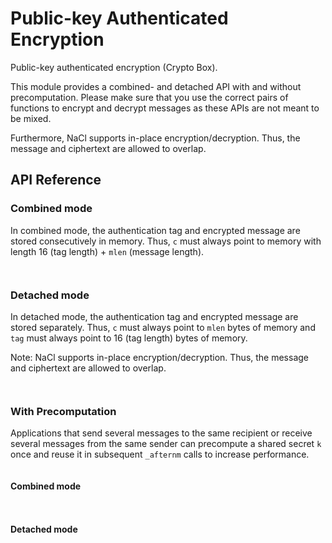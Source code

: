 # Public-key Authenticated Encryption

Public-key authenticated encryption (Crypto Box).

This module provides a combined- and detached API with and without precomputation.
Please make sure that you use the correct pairs of functions to encrypt and decrypt messages as these APIs are not meant to be mixed.

Furthermore, NaCl supports in-place encryption/decryption.
Thus, the message and ciphertext are allowed to overlap.

## API Reference

### Combined mode

In combined mode, the authentication tag and encrypted message are stored consecutively in memory.
Thus, `c` must always point to memory with length 16 (tag length) + `mlen` (message length).

```{doxygenfunction} Hacl_NaCl_crypto_box_easy
```

```{doxygenfunction} Hacl_NaCl_crypto_box_open_easy
```

### Detached mode

In detached mode, the authentication tag and encrypted message are stored separately.
Thus, `c` must always point to `mlen` bytes of memory and `tag` must always point to 16 (tag length) bytes of memory.

Note: NaCl supports in-place encryption/decryption.
Thus, the message and ciphertext are allowed to overlap.

```{doxygenfunction} Hacl_NaCl_crypto_box_detached
```

```{doxygenfunction} Hacl_NaCl_crypto_box_open_detached
```

### With Precomputation

Applications that send several messages to the same recipient or receive several messages from the same sender can precompute a shared secret `k` once and reuse it in subsequent `_afternm` calls to increase performance.

```{doxygenfunction} Hacl_NaCl_crypto_box_beforenm
```

#### Combined mode

```{doxygenfunction} Hacl_NaCl_crypto_box_easy_afternm
```

```{doxygenfunction} Hacl_NaCl_crypto_box_open_easy_afternm
```

#### Detached mode

```{doxygenfunction} Hacl_NaCl_crypto_box_detached_afternm
```

```{doxygenfunction} Hacl_NaCl_crypto_box_open_detached_afternm
```


